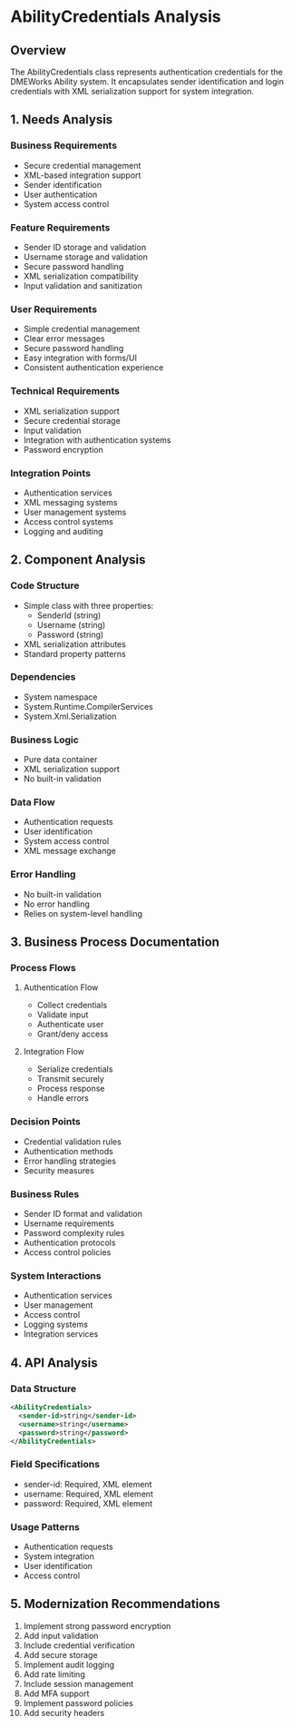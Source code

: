 # AbilityCredentials Analysis

## Overview
The AbilityCredentials class represents authentication credentials for the DMEWorks Ability system. It encapsulates sender identification and login credentials with XML serialization support for system integration.

## 1. Needs Analysis

### Business Requirements
- Secure credential management
- XML-based integration support
- Sender identification
- User authentication
- System access control

### Feature Requirements
- Sender ID storage and validation
- Username storage and validation
- Secure password handling
- XML serialization compatibility
- Input validation and sanitization

### User Requirements
- Simple credential management
- Clear error messages
- Secure password handling
- Easy integration with forms/UI
- Consistent authentication experience

### Technical Requirements
- XML serialization support
- Secure credential storage
- Input validation
- Integration with authentication systems
- Password encryption

### Integration Points
- Authentication services
- XML messaging systems
- User management systems
- Access control systems
- Logging and auditing

## 2. Component Analysis

### Code Structure
- Simple class with three properties:
  - SenderId (string)
  - Username (string)
  - Password (string)
- XML serialization attributes
- Standard property patterns

### Dependencies
- System namespace
- System.Runtime.CompilerServices
- System.Xml.Serialization

### Business Logic
- Pure data container
- XML serialization support
- No built-in validation

### Data Flow
- Authentication requests
- User identification
- System access control
- XML message exchange

### Error Handling
- No built-in validation
- No error handling
- Relies on system-level handling

## 3. Business Process Documentation

### Process Flows
1. Authentication Flow
   - Collect credentials
   - Validate input
   - Authenticate user
   - Grant/deny access

2. Integration Flow
   - Serialize credentials
   - Transmit securely
   - Process response
   - Handle errors

### Decision Points
- Credential validation rules
- Authentication methods
- Error handling strategies
- Security measures

### Business Rules
- Sender ID format and validation
- Username requirements
- Password complexity rules
- Authentication protocols
- Access control policies

### System Interactions
- Authentication services
- User management
- Access control
- Logging systems
- Integration services

## 4. API Analysis

### Data Structure
```xml
<AbilityCredentials>
  <sender-id>string</sender-id>
  <username>string</username>
  <password>string</password>
</AbilityCredentials>
```

### Field Specifications
- sender-id: Required, XML element
- username: Required, XML element
- password: Required, XML element

### Usage Patterns
- Authentication requests
- System integration
- User identification
- Access control

## 5. Modernization Recommendations

1. Implement strong password encryption
2. Add input validation
3. Include credential verification
4. Add secure storage
5. Implement audit logging
6. Add rate limiting
7. Include session management
8. Add MFA support
9. Implement password policies
10. Add security headers
